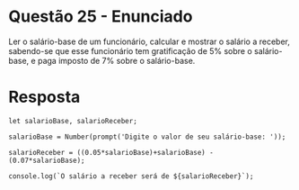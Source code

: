 # **Questão 25 - Enunciado**
Ler o salário-base de um funcionário, calcular e mostrar o salário a receber, sabendo-se que esse funcionário tem gratificação de 5% sobre o salário-base, e
paga imposto de 7% sobre o salário-base.

# **Resposta**
```
let salarioBase, salarioReceber;

salarioBase = Number(prompt('Digite o valor de seu salário-base: '));

salarioReceber = ((0.05*salarioBase)+salarioBase) - (0.07*salarioBase);

console.log(`O salário a receber será de ${salarioReceber}`);
```
